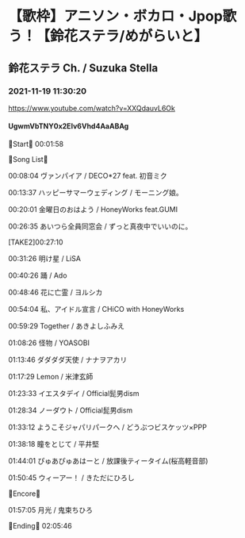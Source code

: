# 【歌枠】アニソン・ボカロ・Jpop歌う！【鈴花ステラ/めがらいと】
## 鈴花ステラ Ch. / Suzuka Stella
### 2021-11-19 11:30:20
https://www.youtube.com/watch?v=XXQdauvL6Ok
#### UgwmVbTNY0x2EIv6Vhd4AaABAg
🔔Start🔔 00:01:58



🔔Song List🔔

00:08:04 ヴァンパイア / DECO*27 feat. 初音ミク

00:13:37 ハッピーサマーウェディング / モーニング娘。

00:20:01 金曜日のおはよう / HoneyWorks feat.GUMI

00:26:35 あいつら全員同窓会 / ずっと真夜中でいいのに。 

[TAKE2]00:27:10

00:31:26 明け星 / LiSA

00:40:26 踊 / Ado

00:48:46 花に亡霊 / ヨルシカ

00:54:04 私、アイドル宣言 / CHiCO with HoneyWorks

00:59:29 Together / あきよしふみえ 

01:08:26 怪物 / YOASOBI

01:13:46 ダダダダ天使 / ナナヲアカリ

01:17:29 Lemon / 米津玄師

01:23:33 イエスタデイ / Official髭男dism

01:28:34 ノーダウト / Official髭男dism

01:33:12 ようこそジャパリパークへ / どうぶつビスケッツ×PPP

01:38:18 瞳をとじて / 平井堅

01:44:01 ぴゅあぴゅあはーと / 放課後ティータイム(桜高軽音部)

01:50:45 ウィーアー！ / きただにひろし



🔔Encore🔔

01:57:05 月光 / 鬼束ちひろ



🔔Ending🔔 02:05:46

